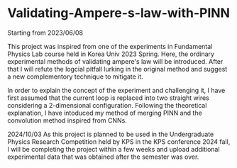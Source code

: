 # Validating-Ampere-s-law-with-PINN
Starting from 2023/06/08

This project was inspired from one of the experiments in Fundamental Physics Lab course held in Korea Univ 2023 Spring. Here, the ordinary experimental methods of validating ampere's law will be introduced. After that I will refute the logcial pitfall lurking in the original method and suggest a new complementory technique to mitigate it.

In order to explain the concept of the experiment and challenging it, I have first assumed that the current loop is replaced into two straight wires considering a 2-dimensional configuration. Following the theoretical explanation, I have intoduced my method of merging PINN and the convolution method inspired from CNNs.


2024/10/03
As this project is planned to be used in the Undergraduate Physics Research Competition held by KPS in the KPS conference 2024 fall, I will be completing the project within a few weeks and upload additional experimental data that was obtained after the semester was over.
